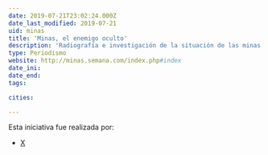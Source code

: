 ```yaml
---
date: 2019-07-21T23:02:24.000Z
date_last_modified: 2019-07-21
uid: minas
title: 'Minas, el enemigo oculto'
description: 'Radiografía e investigación de la situación de las minas antipersona en Colombia y el panorama en épocas de posconflicto.'
type: Periodismo
website: http://minas.semana.com/index.php#index
date_ini: 
date_end: 
tags:

cities: 

---
```


Esta iniciativa fue realizada por:

- [X](/organizaciones/semana)
